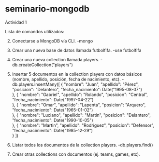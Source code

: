 # seminario-mongodb

Actividad 1

Lista de comandos utilizados:

2) Conectarse a MongoDB vía CLI.
-mongo

3) Crear una nueva base de datos llamada futbolfifa.
-use futbolfifa

4) Crear una nueva collection llamada players.
-db.createCollection("players")

5) Insertar 5 documentos en la collection players con datos básicos (nombre, apellido, posición, fecha de nacimiento, etc).
-db.players.insertMany([
	{
		"nombre": "Juan",
		"apellido": "Pérez",
		"posicion":  "Delantero",
		"fecha_nacimiento": Date("1995-08-07")  
	},
	{
		"nombre": "Gabriel",
		"apellido": "Rolando",
		"posicion":  "Central",
		"fecha_nacimiento": Date("1997-04-22")  
	},
	{
		"nombre": "Omar",
		"apellido": "Lapenta",
		"posicion":  "Arquero",
		"fecha_nacimiento": Date("1965-01-02")  
	},
	{
		"nombre": "Luciano",
		"apellido": "Martin",
		"posicion":  "Delantero",
		"fecha_nacimiento": Date("1990-10-05")  
	},
	{
		"nombre": "Martin",
		"apellido": "Rodríguez",
		"posicion":  "Defensor",
		"fecha_nacimiento": Date("1985-12-29")  
	}
])

6) Listar todos los documentos de la collection players.
-db.players.find()

7) Crear otras collections con documentos (ej. teams, games, etc).
